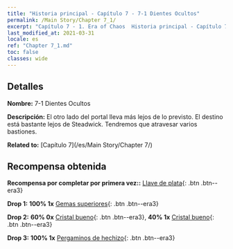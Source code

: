 ```yaml
---
title: "Historia principal - Capítulo 7 - 7-1 Dientes Ocultos"
permalink: /Main Story/Chapter 7_1/
excerpt: "Capítulo 7 - 1. Era of Chaos  Historia principal - Capítulo 7_1. 7-1 Dientes Ocultos"
last_modified_at: 2021-03-31
locale: es
ref: "Chapter 7_1.md"
toc: false
classes: wide
---
```


## Detalles

 **Nombre:** 7-1 Dientes Ocultos

 **Descripción:** El otro lado del portal lleva más lejos de lo previsto. El destino está bastante lejos de Steadwick. Tendremos que atravesar varios bastiones.

 **Related to:** [Capítulo 7](/es/Main Story/Chapter 7/)

## Recompensa obtenida

 **Recompensa por completar por primera vez::** [Llave de plata](/es/Items/con_693/){: .btn .btn--era3}

 **Drop 1:** **100% 1x** [Gemas superiores](/es/Items/mat_23/){: .btn .btn--era3}

 **Drop 2:** **60% 0x** [Cristal bueno](/es/Items/mat_17/){: .btn .btn--era3}, **40% 1x** [Cristal bueno](/es/Items/mat_17/){: .btn .btn--era3}

 **Drop 3:** **100% 1x** [Pergaminos de hechizo](/es/Items/con_694/){: .btn .btn--era3}

